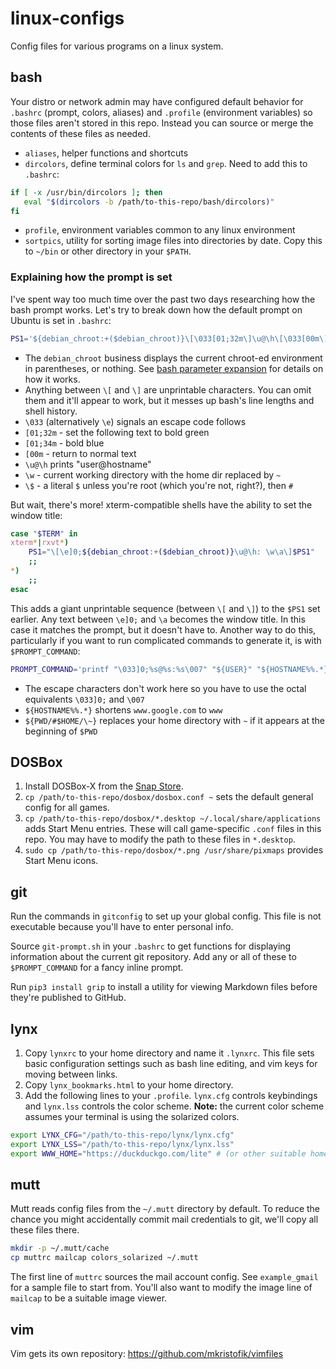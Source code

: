 # linux-configs
Config files for various programs on a linux system.

## bash

Your distro or network admin may have configured default behavior for `.bashrc`
(prompt, colors, aliases) and `.profile` (environment variables) so those files
aren't stored in this repo.  Instead you can source or merge the contents of
these files as needed.

- `aliases`, helper functions and shortcuts
- `dircolors`, define terminal colors for `ls` and `grep`.  Need to add this to
  `.bashrc`:
```bash
if [ -x /usr/bin/dircolors ]; then
   eval "$(dircolors -b /path/to-this-repo/bash/dircolors)"
fi
```
- `profile`, environment variables common to any linux environment
- `sortpics`, utility for sorting image files into directories by date.  Copy
  this to `~/bin` or other directory in your `$PATH`.

### Explaining how the prompt is set

I've spent way too much time over the past two days researching how the bash
prompt works.  Let's try to break down how the default prompt on Ubuntu is set
in `.bashrc`:

```bash
PS1='${debian_chroot:+($debian_chroot)}\[\033[01;32m\]\u@\h\[\033[00m\]:\[\033[01;34m\]\w\[\033[00m\]\$ '
```

* The `debian_chroot` business displays the current chroot-ed environment in
  parentheses, or nothing.  See [bash parameter
expansion](https://www.gnu.org/software/bash/manual/bash.html#Shell-Parameter-Expansion)
  for details on how it works.
* Anything between `\[` and `\]` are unprintable characters. You can omit them
  and it'll appear to work, but it messes up bash's line lengths and shell
  history.
* `\033` (alternatively `\e`) signals an escape code follows
* `[01;32m` - set the following text to bold green
* `[01;34m` - bold blue
* `[00m` - return to normal text
* `\u@\h` prints "user@hostname"
* `\w` - current working directory with the home dir replaced by `~`
* `\$` - a literal `$` unless you're root (which you're not, right?), then `#`

But wait, there's more! xterm-compatible shells have the ability to set the
window title:

```bash
case "$TERM" in
xterm*|rxvt*)
    PS1="\[\e]0;${debian_chroot:+($debian_chroot)}\u@\h: \w\a\]$PS1"
    ;;
*)
    ;;
esac
```

This adds a giant unprintable sequence (between `\[` and `\]`) to the `$PS1` set
earlier.  Any text between `\e]0;` and `\a` becomes the window title.  In this
case it matches the prompt, but it doesn't have to.  Another way to do this,
particularly if you want to run complicated commands to generate it, is with
`$PROMPT_COMMAND`:

```bash
PROMPT_COMMAND='printf "\033]0;%s@%s:%s\007" "${USER}" "${HOSTNAME%%.*}" "${PWD/#$HOME/\~}"'
```

* The escape characters don't work here so you have to use the octal equivalents
  `\033]0;` and `\007`
* `${HOSTNAME%%.*}` shortens `www.google.com` to `www`
* `${PWD/#$HOME/\~}` replaces your home directory with `~` if it appears at the
  beginning of `$PWD`

## DOSBox

1. Install DOSBox-X from the [Snap Store](https://snapcraft.io/dosbox-x).
1. `cp /path/to-this-repo/dosbox/dosbox.conf ~` sets the default general config
   for all games.
1. `cp /path/to-this-repo/dosbox/*.desktop ~/.local/share/applications` adds
   Start Menu entries.  These will call game-specific `.conf` files in this
   repo.  You may have to modify the path to these files in `*.desktop`.
1. `sudo cp /path/to-this-repo/dosbox/*.png /usr/share/pixmaps` provides Start
   Menu icons.

## git

Run the commands in `gitconfig` to set up your global config. This file is not
executable because you'll have to enter personal info.

Source `git-prompt.sh` in your `.bashrc` to get functions for displaying
information about the current git repository.  Add any or all of these to
`$PROMPT_COMMAND` for a fancy inline prompt.

Run `pip3 install grip` to install a utility for viewing Markdown files before
they're published to GitHub.

## lynx

1. Copy `lynxrc` to your home directory and name it `.lynxrc`. This file sets
   basic configuration settings such as bash line editing, and vim keys for
   moving between links.
1. Copy `lynx_bookmarks.html` to your home directory.
1. Add the following lines to your `.profile`. `lynx.cfg` controls
   keybindings and `lynx.lss` controls the color scheme. **Note:** the current
   color scheme assumes your terminal is using the solarized colors.
```bash
export LYNX_CFG="/path/to-this-repo/lynx/lynx.cfg"
export LYNX_LSS="/path/to-this-repo/lynx/lynx.lss"
export WWW_HOME="https://duckduckgo.com/lite" # (or other suitable home page)
```

## mutt

Mutt reads config files from the `~/.mutt` directory by default. To reduce the
chance you might accidentally commit mail credentials to git, we'll copy all
these files there.
```bash
mkdir -p ~/.mutt/cache
cp muttrc mailcap colors_solarized ~/.mutt
```
The first line of `muttrc` sources the mail account config. See `example_gmail`
for a sample file to start from. You'll also want to modify the image line of
`mailcap` to be a suitable image viewer.

## vim

Vim gets its own repository: https://github.com/mkristofik/vimfiles
